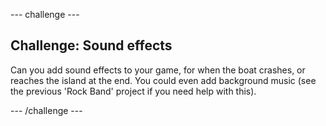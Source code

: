 --- challenge ---

## Challenge: Sound effects 
Can you add sound effects to your game, for when the boat crashes, or reaches the island at the end. You could even add background music (see the previous 'Rock Band' project if you need help with this).

--- /challenge ---


